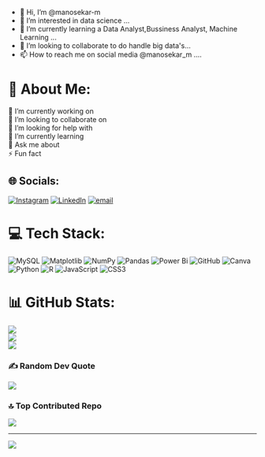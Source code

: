 - 👋 Hi, I’m @manosekar-m
- 👀 I’m interested in data science ...
- 🌱 I’m currently learning a Data Analyst,Bussiness Analyst, Machine Learning ...
- 💞️ I’m looking to collaborate to do handle big data's...
- 📫 How to reach me on social media @manosekar_m   ....

# 💫 About Me:
🔭 I’m currently working on<br>👯 I’m looking to collaborate on<br>🤝 I’m looking for help with<br>🌱 I’m currently learning<br>💬 Ask me about<br>⚡ Fun fact


## 🌐 Socials:
[![Instagram](https://img.shields.io/badge/Instagram-%23E4405F.svg?logo=Instagram&logoColor=white)](https://instagram.com/https://www.instagram.com/manosekar_m/) [![LinkedIn](https://img.shields.io/badge/LinkedIn-%230077B5.svg?logo=linkedin&logoColor=white)](https://linkedin.com/in/https://www.linkedin.com/in/manosekar-m/) [![email](https://img.shields.io/badge/Email-D14836?logo=gmail&logoColor=white)](mailto:manosekarm1221@gmail.com) 

# 💻 Tech Stack:
![MySQL](https://img.shields.io/badge/mysql-4479A1.svg?style=for-the-badge&logo=mysql&logoColor=white) ![Matplotlib](https://img.shields.io/badge/Matplotlib-%23ffffff.svg?style=for-the-badge&logo=Matplotlib&logoColor=black) ![NumPy](https://img.shields.io/badge/numpy-%23013243.svg?style=for-the-badge&logo=numpy&logoColor=white) ![Pandas](https://img.shields.io/badge/pandas-%23150458.svg?style=for-the-badge&logo=pandas&logoColor=white) ![Power Bi](https://img.shields.io/badge/power_bi-F2C811?style=for-the-badge&logo=powerbi&logoColor=black) ![GitHub](https://img.shields.io/badge/github-%23121011.svg?style=for-the-badge&logo=github&logoColor=white) ![Canva](https://img.shields.io/badge/Canva-%2300C4CC.svg?style=for-the-badge&logo=Canva&logoColor=white) ![Python](https://img.shields.io/badge/python-3670A0?style=for-the-badge&logo=python&logoColor=ffdd54) ![R](https://img.shields.io/badge/r-%23276DC3.svg?style=for-the-badge&logo=r&logoColor=white) ![JavaScript](https://img.shields.io/badge/javascript-%23323330.svg?style=for-the-badge&logo=javascript&logoColor=%23F7DF1E) ![CSS3](https://img.shields.io/badge/css3-%231572B6.svg?style=for-the-badge&logo=css3&logoColor=white)
# 📊 GitHub Stats:
![](https://github-readme-stats.vercel.app/api?username=manosekar-m&theme=dark&hide_border=false&include_all_commits=false&count_private=false)<br/>
![](https://nirzak-streak-stats.vercel.app/?user=manosekar-m&theme=dark&hide_border=false)<br/>
![](https://github-readme-stats.vercel.app/api/top-langs/?username=manosekar-m&theme=dark&hide_border=false&include_all_commits=false&count_private=false&layout=compact)

### ✍️ Random Dev Quote
![](https://quotes-github-readme.vercel.app/api?type=horizontal&theme=radical)

### 🔝 Top Contributed Repo
![](https://github-contributor-stats.vercel.app/api?username=manosekar-m&limit=5&theme=dark&combine_all_yearly_contributions=true)

---
[![](https://visitcount.itsvg.in/api?id=manosekar-m&icon=0&color=0)](https://visitcount.itsvg.in)

<!-- Proudly created with GPRM ( https://gprm.itsvg.in ) -->
